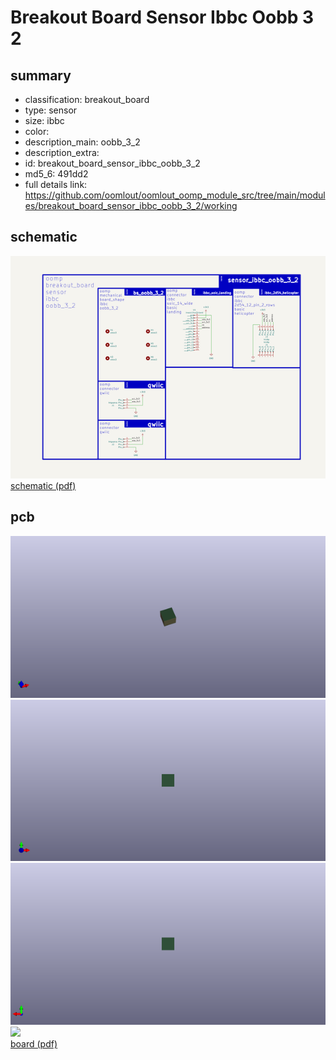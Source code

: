 # Breakout Board Sensor Ibbc Oobb 3 2
 
## summary 
* classification: breakout_board
* type: sensor
* size: ibbc
* color: 
* description_main: oobb_3_2
* description_extra: 
* id: breakout_board_sensor_ibbc_oobb_3_2
* md5_6: 491dd2
* full details link: https://github.com/oomlout/oomlout_oomp_module_src/tree/main/modules/breakout_board_sensor_ibbc_oobb_3_2/working

## schematic  
![](kicad/current_version/working/working_schematic_600.png)  
[schematic (pdf)](kicad/current_version/working/working_schematic.pdf)  

## pcb  
![](kicad/current_version/working/working_3d_600.png) 
![](kicad/current_version/working/working_3d_front_600.png)  
![](kicad/current_version/working/working_3d_back_600.png)  
![](kicad/current_version/working/working_600.png)  
[board (pdf)](kicad/current_version/working/working.pdf)  





